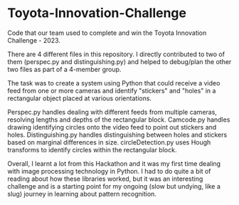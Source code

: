 # Toyota-Innovation-Challenge
Code that our team used to complete and win the Toyota Innovation Challenge - 2023. 

There are 4 different files in this repository. I directly contributed to two of them (perspec.py and distinguishing.py) and helped to debug/plan the other two files as part of a 4-member group. 

The task was to create a system using Python that could receive a video feed from one or more cameras and identify "stickers" and "holes" in a rectangular object placed at various orientations. 

Perspec.py handles dealing with different feeds from multiple cameras, resolving lengths and depths of the rectangular block. Camcode.py handles drawing identifying circles onto the video feed to point out stickers and holes. Distinguishing.py handles distinguishing between holes and stickers based on marginal differences in size. circleDetection.py uses Hough transforms to identify circles within the rectangular block. 

Overall, I learnt a lot from this Hackathon and it was my first time dealing with image processing technology in Python. I had to do quite a bit of reading about how these libraries worked, but it was an interesting challenge and is a starting point for my ongoing (slow but undying, like a slug) journey in learning about pattern recognition.
